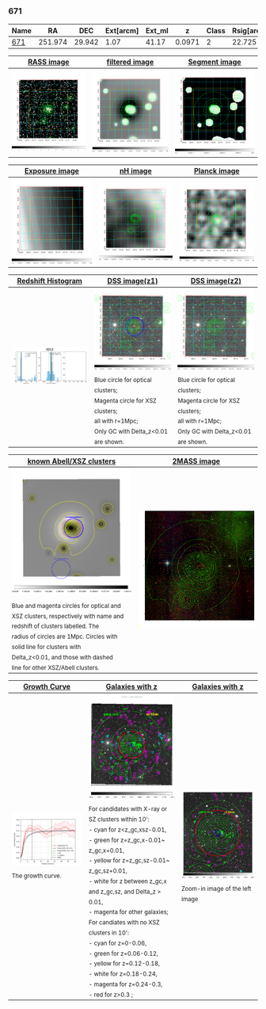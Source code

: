 <div STYLE="page-break-after: always;"></div>

### 671

|Name          |RA          |DEC      | Ext[arcm] | Ext_ml | z    | Class| Rsig[arcmin] | CRsig[c/s] | CR500[c/s] | R500[Mpc] |L500[erg/s]|F500[erg/s/cm^2]| M500[Msun]|Tx[keV]|beta|GC(XSZ,Delta_z<0.01)| GC(OPT,Delta_z<0.01)|GC|alias|
|--------------|------------|------------|---|---|-----------|--------|------|------|----|----|----|----|----|----|----|----|----|----|---|
|[671](script/671.md)     | 251.974       | 29.942       | 1.07    | 41.17   | 0.0971 | 2   | 22.725 |0.247 |0.224 |0.908 |9.925e+43 |4.168e-12 |2.335e+14 |3.725 |3.000 |XBACs, |redMaPPer, |XBACs, |t012|

|[RASS image](../image/671/671_img.pdf)|[filtered image](../image/671/671_fil.pdf)|[Segment image](../image/671/671_seg.pdf)|
|-------------------|--------------------|-------------------|
| <img src="../image/671/671_img.png" width="300">  | <img src="../image/671/671_fil.png" width="300">   | <img src="../image/671/671_seg.png" width="300">  |

|[Exposure image](../image/671/671_mex.pdf)| [nH image](../image/671/671_nh.pdf)| [Planck image](../image/671/671_p.pdf)|
|-------------------|--------------------|-------------------|
|<img src="../image/671/671_mex.png" width="300">   | <img src="../image/671/671_nh.png" width="300">    | <img src="../image/671/671_p.png" width="300"> |

|[Redshift Histogram](../image/671/671_zg.pdf) | [DSS image(z1)](../image/671/671_dss_z1.pdf)      |  [DSS image(z2)](../image/671/671_dss_z2.pdf)    |
|-------------------|--------------------|-------------------|
|<img src="../image/671/671_zg.png" width="300"> |<img src="../image/671/671_dss_z1.png" width="300"> <sub><br>Blue circle for optical clusters; <br>Magenta circle for XSZ clusters; <br>all with r=1Mpc; <br>Only GC with Delta_z<0.01 are shown. </sub>| <img src="../image/671/671_dss_z2.png" width="300"><sub><br>Blue circle for optical clusters; <br>Magenta circle for XSZ clusters; <br>all with r=1Mpc; <br>Only GC with Delta_z<0.01 are shown. </sub> |

|[known Abell/XSZ clusters](../image/671/671_m.pdf) | [2MASS image](../image/671/671_2mass.pdf)      |
|-------------------|-------------------|
|<img src=../image/671/671_m.png width="300"> <sub><br>Blue and magenta circles for optical and <br>XSZ clusters, respectively with name and <br>redshift of clusters labelled. The <br>radius of circles are 1Mpc. Circles with <br>solid line for clusters with <br>Delta_z<0.01, and those with dashed <br>line for other XSZ/Abell clusters.        </sub>|<img src="../image/671/671_2mass.png" width="300">  |

|[Growth Curve](../image/671/671_gca_all.png) |[Galaxies with z](../image/671/671_opt_ned.pdf) |[Galaxies with z](../image/671/671_opt_ned_zoom.pdf) |
|-------------------|-------------------|-------------------|
| <img src="../image/671/671_gca_all.png" width="300"> <sub><br>The growth curve.</sub>| <img src=../image/671/671_opt_ned.png width="300"> <br><sub> For candidates with X-ray or SZ clusters within 10': <br> - cyan for z<z_gc,xsz-0.01, <br> - green for z=z_gc,x-0.01~ z_gc,x+0.01, <br> - yellow for z=z_gc,sz-0.01~ z_gc,sz+0.01, <br> - white for z between z_gc,x and z_gc,sz, and Delta_z > 0.01, <br> - magenta for other galaxies; <br>For candiates with no XSZ clusters in 10': <br> - cyan for z=0-0.06, <br> - green for z=0.06-0.12, <br> - yellow for z=0.12-0.18, <br> - white for z=0.18-0.24, <br> - magenta for z=0.24-0.3, <br> - red for z>0.3 ;  </sub>|<img src=../image/671/671_opt_ned_zoom.png width="300">  <br><sub> Zoom-in image of the left image</sub>|




